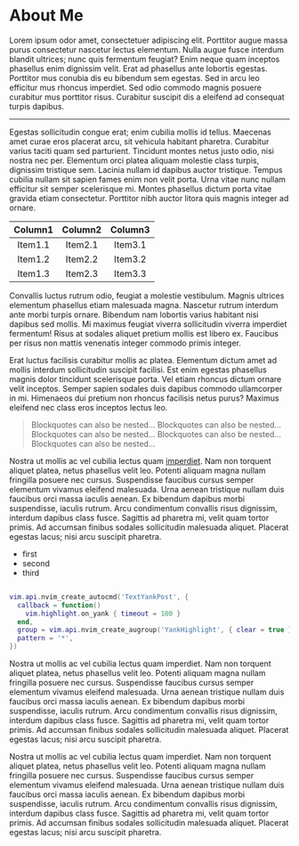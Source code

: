 # About Me

Lorem ipsum odor amet, consectetuer adipiscing elit. Porttitor augue massa purus consectetur nascetur lectus elementum. Nulla augue fusce interdum blandit ultrices; nunc quis fermentum feugiat? Enim neque quam inceptos phasellus enim dignissim velit. Erat ad phasellus ante lobortis egestas. Porttitor mus conubia dis eu bibendum sem egestas. Sed in arcu leo efficitur mus rhoncus imperdiet. Sed odio commodo magnis posuere curabitur mus porttitor risus. Curabitur suscipit dis a eleifend ad consequat turpis dapibus.

---

Egestas sollicitudin congue erat; enim cubilia mollis id tellus. Maecenas amet curae eros placerat arcu, sit vehicula habitant pharetra. Curabitur varius taciti quam sed parturient. Tincidunt montes netus justo odio, nisi nostra nec per. Elementum orci platea aliquam molestie class turpis, dignissim tristique sem. Lacinia nullam id dapibus auctor tristique. Tempus cubilia nullam sit sapien fames enim non velit porta. Urna vitae nunc nullam efficitur sit semper scelerisque mi. Montes phasellus dictum porta vitae gravida etiam consectetur. Porttitor nibh auctor litora quis magnis integer ad ornare.

| Column1 | Column2 | Column3 |
| :-----: | :-----: | :-----: |
| Item1.1 | Item2.1 | Item3.1 |
| Item1.2 | Item2.2 | Item3.2 |
| Item1.3 | Item2.3 | Item3.3 |

Convallis luctus rutrum odio, feugiat a molestie vestibulum. Magnis ultrices elementum phasellus etiam malesuada magna. Nascetur rutrum interdum ante morbi turpis ornare. Bibendum nam lobortis varius habitant nisi dapibus sed mollis. Mi maximus feugiat viverra sollicitudin viverra imperdiet fermentum! Risus at sodales aliquet pretium mollis est libero ex. Faucibus per risus non mattis venenatis integer commodo primis integer.

Erat luctus facilisis curabitur mollis ac platea. Elementum dictum amet ad mollis interdum sollicitudin suscipit facilisi. Est enim egestas phasellus magnis dolor tincidunt scelerisque porta. Vel etiam rhoncus dictum ornare velit inceptos. Semper sapien sodales duis dapibus commodo ullamcorper in mi. Himenaeos dui pretium non rhoncus facilisis netus purus? Maximus eleifend nec class eros inceptos lectus leo.

> Blockquotes can also be nested...
> Blockquotes can also be nested...
> Blockquotes can also be nested...
> Blockquotes can also be nested...
> Blockquotes can also be nested...

Nostra ut mollis ac vel cubilia lectus quam [imperdiet](https://google.com). Nam non torquent aliquet platea, netus phasellus velit leo. Potenti aliquam magna nullam fringilla posuere nec cursus. Suspendisse faucibus cursus semper elementum vivamus eleifend malesuada. Urna aenean tristique nullam duis faucibus orci massa iaculis aenean. Ex bibendum dapibus morbi suspendisse, iaculis rutrum. Arcu condimentum convallis risus dignissim, interdum dapibus class fusce. Sagittis ad pharetra mi, velit quam tortor primis. Ad accumsan finibus sodales sollicitudin malesuada aliquet. Placerat egestas lacus; nisi arcu suscipit pharetra.

- first
- second
- third

```lua

vim.api.nvim_create_autocmd('TextYankPost', {
  callback = function()
    vim.highlight.on_yank { timeout = 100 }
  end,
  group = vim.api.nvim_create_augroup('YankHighlight', { clear = true }),
  pattern = '*',
})

```

Nostra ut mollis ac vel cubilia lectus quam imperdiet. Nam non torquent aliquet platea, netus phasellus velit leo. Potenti aliquam magna nullam fringilla posuere nec cursus. Suspendisse faucibus cursus semper elementum vivamus eleifend malesuada. Urna aenean tristique nullam duis faucibus orci massa iaculis aenean. Ex bibendum dapibus morbi suspendisse, iaculis rutrum. Arcu condimentum convallis risus dignissim, interdum dapibus class fusce. Sagittis ad pharetra mi, velit quam tortor primis. Ad accumsan finibus sodales sollicitudin malesuada aliquet. Placerat egestas lacus; nisi arcu suscipit pharetra.

Nostra ut mollis ac vel cubilia lectus quam imperdiet. Nam non torquent aliquet platea, netus phasellus velit leo. Potenti aliquam magna nullam fringilla posuere nec cursus. Suspendisse faucibus cursus semper elementum vivamus eleifend malesuada. Urna aenean tristique nullam duis faucibus orci massa iaculis aenean. Ex bibendum dapibus morbi suspendisse, iaculis rutrum. Arcu condimentum convallis risus dignissim, interdum dapibus class fusce. Sagittis ad pharetra mi, velit quam tortor primis. Ad accumsan finibus sodales sollicitudin malesuada aliquet. Placerat egestas lacus; nisi arcu suscipit pharetra.

